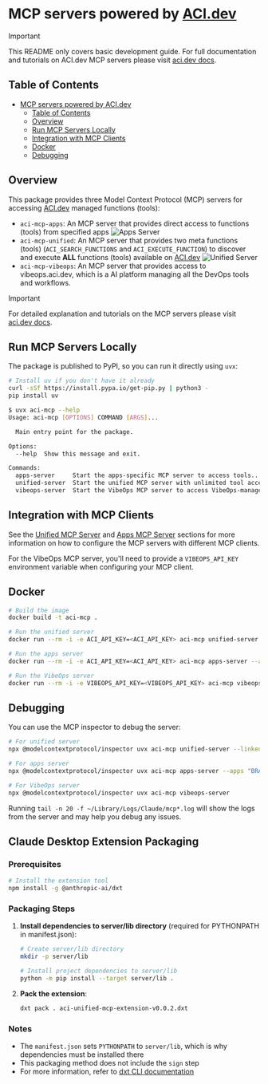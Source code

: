# MCP servers powered by [ACI.dev](https://aci.dev)

> [!IMPORTANT]
> This README only covers basic development guide. For full documentation and tutorials on ACI.dev MCP servers please visit [aci.dev docs](https://aci.dev/docs/mcp-servers/introduction).

## Table of Contents

- [MCP servers powered by ACI.dev](#mcp-servers-powered-by-acidev)
  - [Table of Contents](#table-of-contents)
  - [Overview](#overview)
  - [Run MCP Servers Locally](#run-mcp-servers-locally)
  - [Integration with MCP Clients](#integration-with-mcp-clients)
  - [Docker](#docker)
  - [Debugging](#debugging)

## Overview

This package provides three Model Context Protocol (MCP) servers for accessing [ACI.dev](https://aci.dev) managed functions (tools):

- `aci-mcp-apps`: An MCP server that provides direct access to functions (tools) from specified apps
   <img src="./assets/apps-mcp-server-diagram.svg" alt="Apps Server"/>
- `aci-mcp-unified`: An MCP server that provides two meta functions (tools) (`ACI_SEARCH_FUNCTIONS` and `ACI_EXECUTE_FUNCTION`) to discover and execute **ALL** functions (tools) available on [ACI.dev](https://platform.aci.dev)
   <img src="./assets/unified-mcp-server-diagram.svg" alt="Unified Server">
- `aci-mcp-vibeops`: An MCP server that provides access to vibeops.aci.dev, which is a AI platform managing all the DevOps tools and workflows.

> [!IMPORTANT]
> For detailed explanation and tutorials on the MCP servers please visit [aci.dev docs](https://aci.dev/docs/mcp-servers/introduction).

## Run MCP Servers Locally

The package is published to PyPI, so you can run it directly using `uvx`:

```bash
# Install uv if you don't have it already
curl -sSf https://install.pypa.io/get-pip.py | python3 -
pip install uv
```

```bash
$ uvx aci-mcp --help
Usage: aci-mcp [OPTIONS] COMMAND [ARGS]...

  Main entry point for the package.

Options:
  --help  Show this message and exit.

Commands:
  apps-server     Start the apps-specific MCP server to access tools...
  unified-server  Start the unified MCP server with unlimited tool access.
  vibeops-server  Start the VibeOps MCP server to access VibeOps-managed tools.
```

## Integration with MCP Clients

See the [Unified MCP Server](https://www.aci.dev/docs/mcp-servers/unified-server#integration-with-mcp-clients) and [Apps MCP Server](https://www.aci.dev/docs/mcp-servers/apps-server#integration-with-mcp-clients) sections for more information on how to configure the MCP servers with different MCP clients.

For the VibeOps MCP server, you'll need to provide a `VIBEOPS_API_KEY` environment variable when configuring your MCP client.
<!-- TODO: add VibeOps MCP server to aci.dev/docs -->

## Docker

```bash
# Build the image
docker build -t aci-mcp .

# Run the unified server
docker run --rm -i -e ACI_API_KEY=<ACI_API_KEY> aci-mcp unified-server --linked-account-owner-id <LINKED_ACCOUNT_OWNER_ID>

# Run the apps server
docker run --rm -i -e ACI_API_KEY=<ACI_API_KEY> aci-mcp apps-server --apps <APP1,APP2,...> --linked-account-owner-id <LINKED_ACCOUNT_OWNER_ID>

# Run the VibeOps server
docker run --rm -i -e VIBEOPS_API_KEY=<VIBEOPS_API_KEY> aci-mcp vibeops-server
```

## Debugging

You can use the MCP inspector to debug the server:

```bash
# For unified server
npx @modelcontextprotocol/inspector uvx aci-mcp unified-server --linked-account-owner-id <LINKED_ACCOUNT_OWNER_ID>

# For apps server
npx @modelcontextprotocol/inspector uvx aci-mcp apps-server --apps "BRAVE_SEARCH,GMAIL" --linked-account-owner-id <LINKED_ACCOUNT_OWNER_ID>

# For VibeOps server
npx @modelcontextprotocol/inspector uvx aci-mcp vibeops-server
```

Running `tail -n 20 -f ~/Library/Logs/Claude/mcp*.log` will show the logs from the server and may help you debug any issues.


## Claude Desktop Extension Packaging

### Prerequisites

```bash
# Install the extension tool
npm install -g @anthropic-ai/dxt
```

### Packaging Steps

1. **Install dependencies to server/lib directory** (required for PYTHONPATH in manifest.json):
   ```bash
   # Create server/lib directory
   mkdir -p server/lib
   
   # Install project dependencies to server/lib
   python -m pip install --target server/lib .
   ```

2. **Pack the extension**:
   ```bash
   dxt pack . aci-unified-mcp-extension-v0.0.2.dxt
   ```


### Notes

- The `manifest.json` sets `PYTHONPATH` to `server/lib`, which is why dependencies must be installed there
- This packaging method does not include the `sign` step
- For more information, refer to [dxt CLI documentation](https://github.com/anthropics/dxt/blob/main/CLI.md)